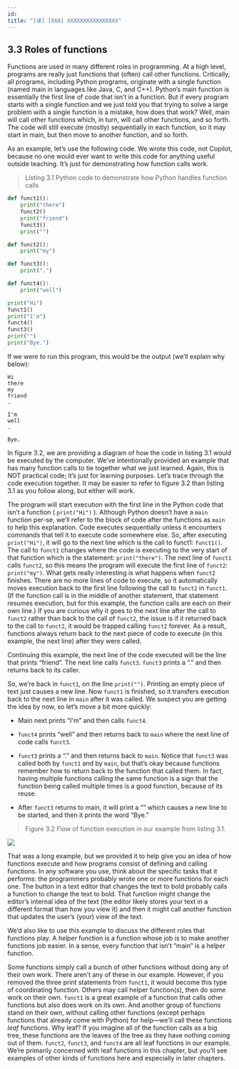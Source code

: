 ```yaml
---
id: 
title: "[译] [XXX] XXXXXXXXXXXXXXXX"
---
```



## 3.3 Roles of functions

Functions are used in many different roles in programming. At a high level, programs are really just functions that (often) call other functions. Critically, all programs, including Python programs, originate with a single function (named main in languages like Java, C, and C++). Python’s main function is essentially the first line of code that isn’t in a function. But if every program starts with a single function and we just told you that trying to solve a large problem with a single function is a mistake, how does that work? Well, main will call other functions which, in turn, will call other functions, and so forth. The code will still execute (mostly) sequentially in each function, so it may start in main, but then move to another function, and so forth.

As an example, let’s use the following code. We wrote this code, not Copilot, because no one would ever want to write this code for anything useful outside teaching. It’s just for demonstrating how function calls work.

> Listing 3.1 Python code to demonstrate how Python handles function calls

```python
def funct1():
    print("there")
    funct2()
    print("friend")
    funct3()
    print("")

def funct2():
    print("my")

def funct3():
    print(".")

def funct4():
    print("well")

print("Hi")
funct1()
print("I'm")
funct4()
funct3()
print("")
print("Bye.")
```


If we were to run this program, this would be the output (we’ll explain why below):

```
Hi
there
my
friend
.

I'm
well
.

Bye.
```


In figure 3.2, we are providing a diagram of how the code in listing 3.1 would be executed by the computer. We’ve intentionally provided an example that has many function calls to tie together what we just learned. Again, this is NOT practical code; it’s just for learning purposes. Let’s trace through the code execution together. It may be easier to refer to figure 3.2 than listing 3.1 as you follow along, but either will work.

The program will start execution with the first line in the Python code that isn’t a function ( `print("Hi")` ). Although Python doesn’t have a `main` function per-se, we’ll refer to the block of code after the functions as `main` to help this explanation. Code executes sequentially unless it encounters commands that tell it to execute code somewhere else. So, after executing `print("Hi")`, it will go to the next line which is the call to funct1: `funct1()`. The call to `funct1` changes where the code is executing to the very start of that function which is the statement: `print("there")`. The next line of `funct1` calls `funct2`, so this means the program will execute the first line of `funct2`: `print("my")`. What gets really interesting is what happens when `funct2` finishes. There are no more lines of code to execute, so it automatically moves execution back to the first line following the call to `funct2` in `funct1`. (If the function call is in the middle of another statement, that statement resumes execution, but for this example, the function calls are each on their own line.) If you are curious why it goes to the next line after the call to `funct2` rather than back to the call of `funct2`, the issue is if it returned back to the call to `funct2`, it would be trapped calling `funct2` forever. As a result, functions always return back to the next piece of code to execute (in this example, the next line) after they were called.

Continuing this example, the next line of the code executed will be the line that prints “friend”. The next line calls `funct3`. `funct3` prints a “.” and then returns back to its caller.

So, we’re back in `funct1`, on the line `print("")`. Printing an empty piece of text just causes a new line. Now `funct1` is finished, so it transfers execution back to the next line in `main` after it was called. We suspect you are getting the idea by now, so let’s move a bit more quickly:

* Main next prints “I'm” and then calls `funct4`.

* `funct4` prints “well” and then returns back to `main` where the next line of code calls `funct3`.

* `funct3` prints a “.” and then returns back to `main`. Notice that `funct3` was called both by `funct1` and by `main`, but that’s okay because functions remember how to return back to the function that called them. In fact, having multiple functions calling the same function is a sign that the function being called multiple times is a good function, because of its reuse.

* After `funct3` returns to main, it will print a “” which causes a new line to be started, and then it prints the word “Bye.”

> Figure 3.2 Flow of function execution in our example from listing 3.1.


![](chapter-3.files/chapter-323209.png) 

That was a long example, but we provided it to help give you an idea of how functions execute and how programs consist of defining and calling functions. In any software you use, think about the specific tasks that it performs: the programmers probably wrote one or more functions for each one. The button in a text editor that changes the text to bold probably calls a function to change the text to bold. That function might change the editor’s internal idea of the text (the editor likely stores your text in a different format than how you view it) and then it might call another function that updates the user’s (your) view of the text.

We’d also like to use this example to discuss the different roles that functions play. A _helper_ function is a function whose job is to make another functions job easier. In a sense, every function that isn’t “main” is a helper function.

Some functions simply call a bunch of other functions without doing any of their own work. There aren’t any of these in our example. However, if you removed the three print statements from `funct1`, it would become this type of coordinating function. Others may call helper function(s), then do some work on their own. `funct1` is a great example of a function that calls other functions but also does work on its own. And another group of functions stand on their own, without calling other functions (except perhaps functions that already come with Python) for help—we’ll call these functions _leaf_ functions. Why leaf? If you imagine all of the function calls as a big tree, these functions are the leaves of the tree as they have nothing coming out of them. `funct2`, `funct3`, and `funct4` are all leaf functions in our example. We’re primarily concerned with leaf functions in this chapter, but you’ll see examples of other kinds of functions here and especially in later chapters.
